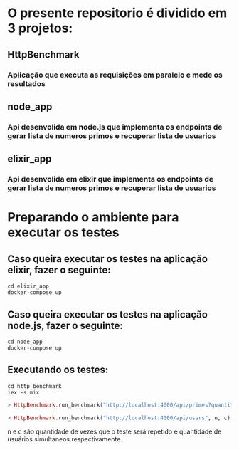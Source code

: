 # O presente repositorio é dividido em 3 projetos:
## HttpBenchmark
### Aplicação que executa as requisições em paralelo e mede os resultados
## node_app
### Api desenvolida em node.js que implementa os endpoints de gerar lista de numeros primos e recuperar lista de usuarios
## elixir_app
### Api desenvolida em elixir que implementa os endpoints de gerar lista de numeros primos e recuperar lista de usuarios


# Preparando o ambiente para executar os testes
## Caso queira executar os testes na aplicação elixir, fazer o seguinte:
```
cd elixir_app
docker-compose up
```

## Caso queira executar os testes na aplicação node.js, fazer o seguinte:
```
cd node_app
docker-compose up
```

## Executando os testes:
```
cd http_benchmark
iex -s mix
```
```elixir
> HttpBenchmark.run_benchmark("http://localhost:4000/api/primes?quantity=1000", n, c)
```

```elixir
> HttpBenchmark.run_benchmark("http://localhost:4000/api/users", n, c)
```

n e c são quantidade de vezes que o teste será repetido e quantidade de usuários simultaneos respectivamente.
